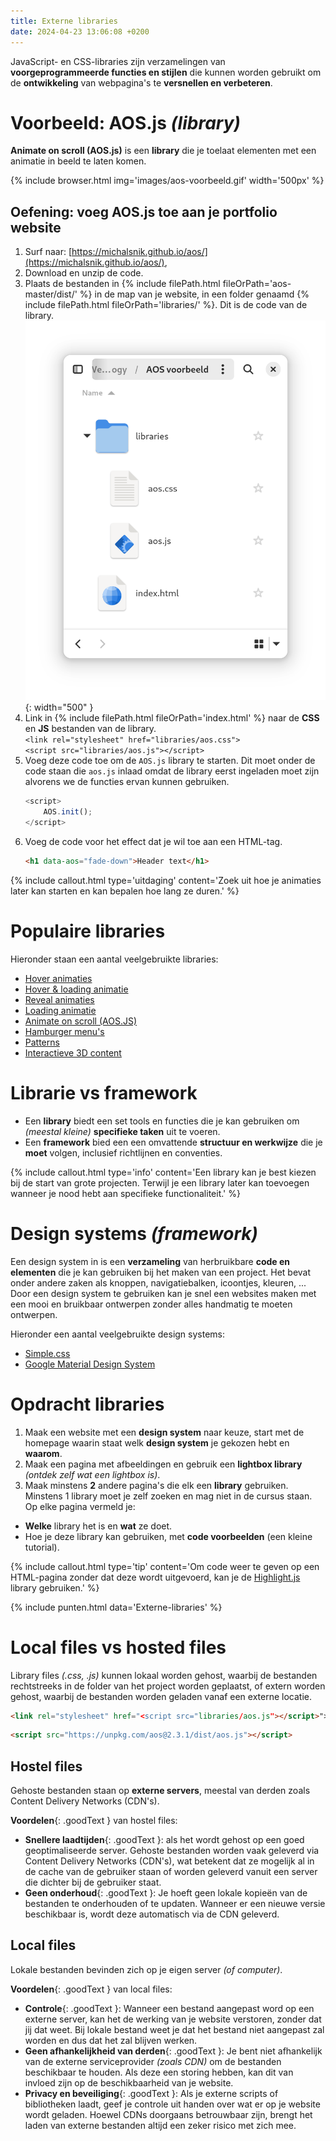 ```yaml
---
title: Externe libraries
date: 2024-04-23 13:06:08 +0200
---
```


JavaScript- en CSS-libraries zijn verzamelingen van **voorgeprogrammeerde functies en stijlen** die kunnen worden gebruikt om de **ontwikkeling** van webpagina's te **versnellen en verbeteren**.

# Voorbeeld: AOS.js *(library)*

**Animate on scroll (AOS.js)** is een **library** die je toelaat elementen met een animatie in beeld te laten komen.

{% include browser.html img='images/aos-voorbeeld.gif' width='500px' %}

## Oefening: voeg AOS.js toe aan je portfolio website

1. Surf naar: [https://michalsnik.github.io/aos/](https://michalsnik.github.io/aos/),
2. Download en unzip de code.
3. Plaats de bestanden in {% include filePath.html fileOrPath='aos-master/dist/' %} in de map van je website, in een folder genaamd {% include filePath.html fileOrPath='libraries/' %}. Dit is de code van de library.  
    ![](images/lib-folder.png){: width="500" }
4. Link in {% include filePath.html fileOrPath='index.html' %} naar de **CSS** en **JS** bestanden van de library.  
    `<link rel="stylesheet" href="libraries/aos.css">`  
    `<script src="libraries/aos.js"></script>`
5. Voeg deze code toe om de `AOS.js` library te starten. Dit moet onder de code staan die `aos.js` inlaad omdat de library eerst ingeladen moet zijn alvorens we de functies ervan kunnen gebruiken.
    ```javascript
    <script>
        AOS.init();
    </script>
    ```
6. Voeg de code voor het effect dat je wil toe aan een HTML-tag.
    ```html
    <h1 data-aos="fade-down">Header text</h1>
    ```

{% include callout.html type='uitdaging' content='Zoek uit hoe je animaties later kan starten en kan bepalen hoe lang ze duren.' %}

# Populaire libraries

Hieronder staan een aantal veelgebruikte libraries:
- [Hover animaties](http://ianlunn.github.io/Hover/)
- [Hover & loading animatie](https://www.csswand.dev/)
- [Reveal animaties](https://www.minimamente.com/project/magic/)
- [Loading animatie](https://nzbin.github.io/three-dots/)
- [Animate on scroll (AOS.JS)](https://michalsnik.github.io/aos/)
- [Hamburger menu's](https://jonsuh.com/hamburgers/)
- [Patterns](https://bansal.io/)
- [Interactieve 3D content](https://threejs.org/)

# Librarie vs framework

- Een **library** biedt een set tools en functies die je kan gebruiken om *(meestal kleine)* **specifieke taken** uit te voeren.
- Een **framework** bied een een omvattende **structuur en werkwijze** die je **moet** volgen, inclusief richtlijnen en conventies.

{% include callout.html type='info' content='Een library kan je best kiezen bij de start van grote projecten. Terwijl je een library later kan toevoegen wanneer je nood hebt aan specifieke functionaliteit.' %}

# Design systems *(framework)*

Een design system in is een **verzameling** van herbruikbare **code en elementen** die je kan gebruiken bij het maken van een project. Het bevat onder andere zaken als knoppen, navigatiebalken, icoontjes, kleuren, ...  
Door een design system te gebruiken kan je snel een websites maken met een mooi en bruikbaar ontwerpen zonder alles handmatig te moeten ontwerpen.

Hieronder een aantal veelgebruikte design systems:
- [Simple.css](https://simplecss.org/)
- [Google Material Design System](https://materializecss.com/)

# Opdracht libraries

1. Maak een website met een **design system** naar keuze, start met de homepage waarin staat welk **design system** je gekozen hebt en **waarom**. 
2. Maak een pagina met afbeeldingen en gebruik een **lightbox library** *(ontdek zelf wat een lightbox is)*.
3. Maak minstens **2** andere pagina's die elk een **library** gebruiken.  
    Minstens 1 library moet je zelf zoeken en mag niet in de cursus staan.  
    Op elke pagina vermeld je:
- **Welke** library het is en **wat** ze doet.
- Hoe je deze library kan gebruiken, met **code voorbeelden** (een kleine tutorial).

{% include callout.html type='tip' content='Om code weer te geven op een HTML-pagina zonder dat deze wordt uitgevoerd, kan je de [Highlight.js](https://highlightjs.org/) library gebruiken.' %}

{% include punten.html data='Externe-libraries' %}

# Local files vs hosted files

Library files *(.css, .js)* kunnen lokaal worden gehost, waarbij de bestanden rechtstreeks in de folder van het project worden geplaatst, of extern worden gehost, waarbij de bestanden worden geladen vanaf een externe locatie. 

```html
<link rel="stylesheet" href="<script src="libraries/aos.js"></script>">
```
```html
<script src="https://unpkg.com/aos@2.3.1/dist/aos.js"></script>
```

## Hostel files

Gehoste bestanden staan op **externe servers**, meestal van derden zoals Content Delivery Networks (CDN's).

**Voordelen**{: .goodText } van hostel files:

- **Snellere laadtijden**{: .goodText }: als het wordt gehost op een goed geoptimaliseerde server. Gehoste bestanden worden vaak geleverd via Content Delivery Networks (CDN's), wat betekent dat ze mogelijk al in de cache van de gebruiker staan of worden geleverd vanuit een server die dichter bij de gebruiker staat.
- **Geen onderhoud**{: .goodText }: Je hoeft geen lokale kopieën van de bestanden te onderhouden of te updaten. Wanneer er een nieuwe versie beschikbaar is, wordt deze automatisch via de CDN geleverd.

## Local files

Lokale bestanden bevinden zich op je eigen server *(of computer)*.

**Voordelen**{: .goodText } van local files:

- **Controle**{: .goodText }: Wanneer een bestand aangepast word op een externe server, kan het de werking van je website verstoren, zonder dat jij dat weet. Bij lokale bestand weet je dat het bestand niet aangepast zal worden en dus dat het zal blijven werken.
- **Geen afhankelijkheid van derden**{: .goodText }: Je bent niet afhankelijk van de externe serviceprovider *(zoals CDN)* om de bestanden beschikbaar te houden. Als deze een storing hebben, kan dit van invloed zijn op de beschikbaarheid van je website.
- **Privacy en beveiliging**{: .goodText }: Als je externe scripts of bibliotheken laadt, geef je controle uit handen over wat er op je website wordt geladen. Hoewel CDNs doorgaans betrouwbaar zijn, brengt het laden van externe bestanden altijd een zeker risico met zich mee.